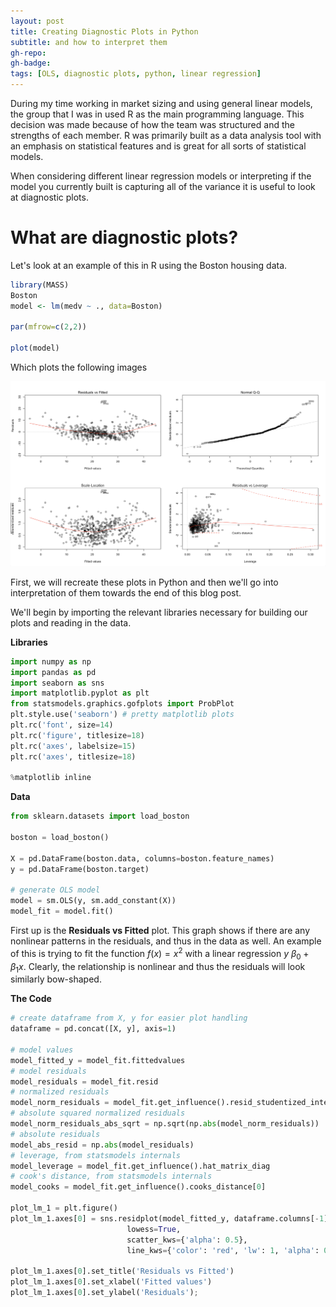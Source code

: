 ```yaml
---
layout: post
title: Creating Diagnostic Plots in Python
subtitle: and how to interpret them
gh-repo:
gh-badge:
tags: [OLS, diagnostic plots, python, linear regression]
---
```


During my time working in market sizing and using general linear models, the group that I was in used R as the main programming language. This decision was made because of how the team was structured and the strengths of each member. R was primarily built as a data analysis tool with an emphasis on statistical features and is great for all sorts of statistical models.

When considering different linear regression models or interpreting if the model you currently built is capturing all of the variance it is useful to look at diagnostic plots.

# What are diagnostic plots?
Let's look at an example of this in R using the Boston housing data.

```r
library(MASS)
Boston
model <- lm(medv ~ ., data=Boston)

par(mfrow=c(2,2))

plot(model)
```

Which plots the following images

![R Plots](../img/rplots.png)

First, we will recreate these plots in Python and then we'll go into interpretation of them towards the end of this blog post.

We'll begin by importing the relevant libraries necessary for building our plots and reading in the data.

**Libraries**

```python
import numpy as np
import pandas as pd
import seaborn as sns
import matplotlib.pyplot as plt
from statsmodels.graphics.gofplots import ProbPlot
plt.style.use('seaborn') # pretty matplotlib plots
plt.rc('font', size=14)
plt.rc('figure', titlesize=18)
plt.rc('axes', labelsize=15)
plt.rc('axes', titlesize=18)

%matplotlib inline
```

**Data**

```python
from sklearn.datasets import load_boston

boston = load_boston()

X = pd.DataFrame(boston.data, columns=boston.feature_names)
y = pd.DataFrame(boston.target)

# generate OLS model
model = sm.OLS(y, sm.add_constant(X))
model_fit = model.fit()
```

First up is the **Residuals vs Fitted** plot. This graph shows if there are any nonlinear patterns in the residuals, and thus in the data as well. An example of this is trying to fit the function $f(x) = x^2$ with a linear regression $y ~ \beta_0 + \beta_1 x$. Clearly, the relationship is nonlinear and thus the residuals will look similarly bow-shaped.

**The Code**

```python
# create dataframe from X, y for easier plot handling
dataframe = pd.concat([X, y], axis=1)

# model values
model_fitted_y = model_fit.fittedvalues
# model residuals
model_residuals = model_fit.resid
# normalized residuals
model_norm_residuals = model_fit.get_influence().resid_studentized_internal
# absolute squared normalized residuals
model_norm_residuals_abs_sqrt = np.sqrt(np.abs(model_norm_residuals))
# absolute residuals
model_abs_resid = np.abs(model_residuals)
# leverage, from statsmodels internals
model_leverage = model_fit.get_influence().hat_matrix_diag
# cook's distance, from statsmodels internals
model_cooks = model_fit.get_influence().cooks_distance[0]

plot_lm_1 = plt.figure()
plot_lm_1.axes[0] = sns.residplot(model_fitted_y, dataframe.columns[-1], data=dataframe,
                          lowess=True,
                          scatter_kws={'alpha': 0.5},
                          line_kws={'color': 'red', 'lw': 1, 'alpha': 0.8})

plot_lm_1.axes[0].set_title('Residuals vs Fitted')
plot_lm_1.axes[0].set_xlabel('Fitted values')
plot_lm_1.axes[0].set_ylabel('Residuals');
```
